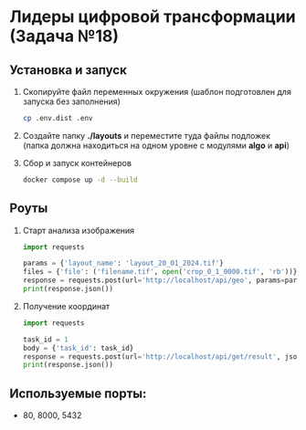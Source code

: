 # Лидеры цифровой трансформации (Задача №18)

## Установка и запуск

1. Скопируйте файл переменных окружения (шаблон подготовлен для запуска без заполнения)
   ```bash
   cp .env.dist .env
   ```

2. Создайте папку **./layouts** и переместите туда файлы подложек (папка должна находиться на одном уровне с модулями **algo** и **api**)

3. Сбор и запуск контейнеров
   ```bash
   docker compose up -d --build
   ```
   
## Роуты

1. Старт анализа изображения
   ```python
   import requests

   params = {'layout_name': 'layout_20_01_2024.tif'}
   files = {'file': ('filename.tif', open('crop_0_1_0000.tif', 'rb'))}
   response = requests.post(url='http://localhost/api/geo', params=params, files=files)
   print(response.json())
   ```

2. Получение координат
   ```python
   import requests

   task_id = 1
   body = {'task_id': task_id}
   response = requests.post(url='http://localhost/api/get/result', json=body)
   print(response.json())
   ```

## Используемые порты:
 - 80, 8000, 5432